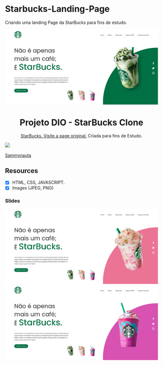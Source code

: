 # Starbucks-Landing-Page
Criando uma landing Page da StarBucks para fins de estudo.



<img src="img/starbucks.png">


<h1 align="center">
Projeto DIO - StarBucks Clone
</h1>


<p align="center"><a href="https://www.starbucksathome.com/br/">StarBucks. Visite a page original.</a> Criada para fins de Estudo.</p>

[<img src="https://avatars.githubusercontent.com/u/78274299?s=460&u=ff8ad4d8a803bf74541ca2b3e40b85402496f657&v=4" width="75px;"/>](https://github.com/Sammynauta)

[Sammynauta](https://github.com/Sammynauta)


## Resources

- [x] HTML, CSS, JAVASCRIPT.
- [x] Images (JPEG, PNG)

### Slides
<img src="img/starbucks rosa.png">
<img src="img/starbucks rosa forte.png">